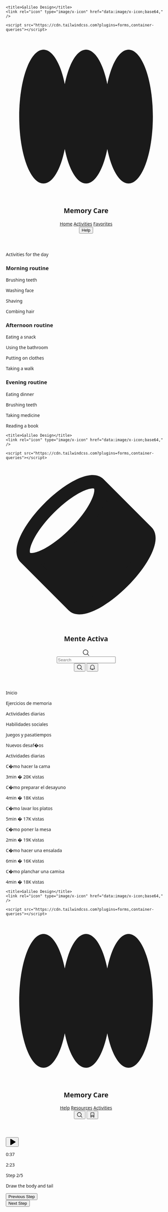 <html>
  <head>
    <link rel="preconnect" href="https://fonts.gstatic.com/" crossorigin="" />
    <link
      rel="stylesheet"
      as="style"
      onload="this.rel='stylesheet'"
      href="https://fonts.googleapis.com/css2?display=swap&amp;family=Lexend%3Awght%40400%3B500%3B700%3B900&amp;family=Noto+Sans%3Awght%40400%3B500%3B700%3B900"
    />

    <title>Galileo Design</title>
    <link rel="icon" type="image/x-icon" href="data:image/x-icon;base64," />

    <script src="https://cdn.tailwindcss.com?plugins=forms,container-queries"></script>
  </head>
  <body>
    <div class="relative flex size-full min-h-screen flex-col bg-slate-50 group/design-root overflow-x-hidden" style='font-family: Lexend, "Noto Sans", sans-serif;'>
      <div class="layout-container flex h-full grow flex-col">
        <header class="flex items-center justify-between whitespace-nowrap border-b border-solid border-b-[#e7edf3] px-10 py-3">
          <div class="flex items-center gap-4 text-[#0e141b]">
            <div class="size-4">
              <svg viewBox="0 0 48 48" fill="none" xmlns="http://www.w3.org/2000/svg">
                <path
                  d="M36.7273 44C33.9891 44 31.6043 39.8386 30.3636 33.69C29.123 39.8386 26.7382 44 24 44C21.2618 44 18.877 39.8386 17.6364 33.69C16.3957 39.8386 14.0109 44 11.2727 44C7.25611 44 4 35.0457 4 24C4 12.9543 7.25611 4 11.2727 4C14.0109 4 16.3957 8.16144 17.6364 14.31C18.877 8.16144 21.2618 4 24 4C26.7382 4 29.123 8.16144 30.3636 14.31C31.6043 8.16144 33.9891 4 36.7273 4C40.7439 4 44 12.9543 44 24C44 35.0457 40.7439 44 36.7273 44Z"
                  fill="currentColor"
                ></path>
              </svg>
            </div>
            <h2 class="text-[#0e141b] text-lg font-bold leading-tight tracking-[-0.015em]">Memory Care</h2>
          </div>
          <div class="flex flex-1 justify-end gap-8">
            <div class="flex items-center gap-9">
              <a class="text-[#0e141b] text-sm font-medium leading-normal" href="#">Home</a>
              <a class="text-[#0e141b] text-sm font-medium leading-normal" href="#">Activities</a>
              <a class="text-[#0e141b] text-sm font-medium leading-normal" href="#">Favorites</a>
            </div>
            <button
              class="flex min-w-[84px] max-w-[480px] cursor-pointer items-center justify-center overflow-hidden rounded-full h-10 px-4 bg-[#e7edf3] text-[#0e141b] text-sm font-bold leading-normal tracking-[0.015em]"
            >
              <span class="truncate">Help</span>
            </button>
            <div
              class="bg-center bg-no-repeat aspect-square bg-cover rounded-full size-10"
              style='background-image: url("https://cdn.usegalileo.ai/sdxl10/d91eb965-dc9e-4992-8ba3-a251562242fe.png");'
            ></div>
          </div>
        </header>
        <div class="px-40 flex flex-1 justify-center py-5">
          <div class="layout-content-container flex flex-col max-w-[960px] flex-1">
            <div class="flex flex-wrap justify-between gap-3 p-4">
              <p class="text-[#0e141b] tracking-light text-[32px] font-bold leading-tight min-w-72">Activities for the day</p>
            </div>
            <h3 class="text-[#0e141b] text-lg font-bold leading-tight tracking-[-0.015em] px-4 pb-2 pt-4">Morning routine</h3>
            <div class="grid grid-cols-[repeat(auto-fit,minmax(158px,1fr))] gap-3 p-4">
              <div class="flex flex-col gap-3 pb-3">
                <div
                  class="w-full bg-center bg-no-repeat aspect-video bg-cover rounded-xl"
                  style='background-image: url("https://cdn.usegalileo.ai/stability/c7fed533-dfea-4f78-8b27-76ed57bc2d07.png");'
                ></div>
                <p class="text-[#0e141b] text-base font-medium leading-normal">Brushing teeth</p>
              </div>
              <div class="flex flex-col gap-3 pb-3">
                <div
                  class="w-full bg-center bg-no-repeat aspect-video bg-cover rounded-xl"
                  style='background-image: url("https://cdn.usegalileo.ai/sdxl10/824bc225-08b7-4b8c-b257-d99e2abe44ca.png");'
                ></div>
                <p class="text-[#0e141b] text-base font-medium leading-normal">Washing face</p>
              </div>
              <div class="flex flex-col gap-3 pb-3">
                <div
                  class="w-full bg-center bg-no-repeat aspect-video bg-cover rounded-xl"
                  style='background-image: url("https://cdn.usegalileo.ai/sdxl10/2894d374-248c-435b-9d80-25e97e32ea93.png");'
                ></div>
                <p class="text-[#0e141b] text-base font-medium leading-normal">Shaving</p>
              </div>
              <div class="flex flex-col gap-3 pb-3">
                <div
                  class="w-full bg-center bg-no-repeat aspect-video bg-cover rounded-xl"
                  style='background-image: url("https://cdn.usegalileo.ai/sdxl10/d58124d7-1864-4249-90c7-7b5ad9392be1.png");'
                ></div>
                <p class="text-[#0e141b] text-base font-medium leading-normal">Combing hair</p>
              </div>
            </div>
            <h3 class="text-[#0e141b] text-lg font-bold leading-tight tracking-[-0.015em] px-4 pb-2 pt-4">Afternoon routine</h3>
            <div class="grid grid-cols-[repeat(auto-fit,minmax(158px,1fr))] gap-3 p-4">
              <div class="flex flex-col gap-3 pb-3">
                <div
                  class="w-full bg-center bg-no-repeat aspect-video bg-cover rounded-xl"
                  style='background-image: url("https://cdn.usegalileo.ai/sdxl10/6cfc19c9-1df8-4ccc-9625-d83557c2430a.png");'
                ></div>
                <p class="text-[#0e141b] text-base font-medium leading-normal">Eating a snack</p>
              </div>
              <div class="flex flex-col gap-3 pb-3">
                <div
                  class="w-full bg-center bg-no-repeat aspect-video bg-cover rounded-xl"
                  style='background-image: url("https://cdn.usegalileo.ai/sdxl10/bd37eca1-d87f-4c3c-8455-d46e7a254920.png");'
                ></div>
                <p class="text-[#0e141b] text-base font-medium leading-normal">Using the bathroom</p>
              </div>
              <div class="flex flex-col gap-3 pb-3">
                <div
                  class="w-full bg-center bg-no-repeat aspect-video bg-cover rounded-xl"
                  style='background-image: url("https://cdn.usegalileo.ai/replicate/fb782879-8c67-466e-8a89-80b739524208.png");'
                ></div>
                <p class="text-[#0e141b] text-base font-medium leading-normal">Putting on clothes</p>
              </div>
              <div class="flex flex-col gap-3 pb-3">
                <div
                  class="w-full bg-center bg-no-repeat aspect-video bg-cover rounded-xl"
                  style='background-image: url("https://cdn.usegalileo.ai/sdxl10/a009cc2e-f716-439b-98ce-e54bdcb0b660.png");'
                ></div>
                <p class="text-[#0e141b] text-base font-medium leading-normal">Taking a walk</p>
              </div>
            </div>
            <h3 class="text-[#0e141b] text-lg font-bold leading-tight tracking-[-0.015em] px-4 pb-2 pt-4">Evening routine</h3>
            <div class="grid grid-cols-[repeat(auto-fit,minmax(158px,1fr))] gap-3 p-4">
              <div class="flex flex-col gap-3 pb-3">
                <div
                  class="w-full bg-center bg-no-repeat aspect-video bg-cover rounded-xl"
                  style='background-image: url("https://cdn.usegalileo.ai/sdxl10/1a85c54d-fdb0-44b7-a442-4b64e31c2a1d.png");'
                ></div>
                <p class="text-[#0e141b] text-base font-medium leading-normal">Eating dinner</p>
              </div>
              <div class="flex flex-col gap-3 pb-3">
                <div
                  class="w-full bg-center bg-no-repeat aspect-video bg-cover rounded-xl"
                  style='background-image: url("https://cdn.usegalileo.ai/sdxl10/32fd0282-9eaf-4275-bb9b-0c10babbb8b2.png");'
                ></div>
                <p class="text-[#0e141b] text-base font-medium leading-normal">Brushing teeth</p>
              </div>
              <div class="flex flex-col gap-3 pb-3">
                <div
                  class="w-full bg-center bg-no-repeat aspect-video bg-cover rounded-xl"
                  style='background-image: url("https://cdn.usegalileo.ai/sdxl10/2f596f1f-9c90-48e6-bd7e-efa5686e9ab6.png");'
                ></div>
                <p class="text-[#0e141b] text-base font-medium leading-normal">Taking medicine</p>
              </div>
              <div class="flex flex-col gap-3 pb-3">
                <div
                  class="w-full bg-center bg-no-repeat aspect-video bg-cover rounded-xl"
                  style='background-image: url("https://cdn.usegalileo.ai/stability/a62ab9c8-0f41-494b-a843-c855ab920976.png");'
                ></div>
                <p class="text-[#0e141b] text-base font-medium leading-normal">Reading a book</p>
              </div>
            </div>
          </div>
        </div>
      </div>
    </div>
  </body>
</html>
<html>
  <head>
    <link rel="preconnect" href="https://fonts.gstatic.com/" crossorigin="" />
    <link
      rel="stylesheet"
      as="style"
      onload="this.rel='stylesheet'"
      href="https://fonts.googleapis.com/css2?display=swap&amp;family=Lexend%3Awght%40400%3B500%3B700%3B900&amp;family=Noto+Sans%3Awght%40400%3B500%3B700%3B900"
    />

    <title>Galileo Design</title>
    <link rel="icon" type="image/x-icon" href="data:image/x-icon;base64," />

    <script src="https://cdn.tailwindcss.com?plugins=forms,container-queries"></script>
  </head>
  <body>
    <div class="relative flex size-full min-h-screen flex-col bg-slate-50 group/design-root overflow-x-hidden" style='font-family: Lexend, "Noto Sans", sans-serif;'>
      <div class="layout-container flex h-full grow flex-col">
        <header class="flex items-center justify-between whitespace-nowrap border-b border-solid border-b-[#e7edf3] px-10 py-3">
          <div class="flex items-center gap-4 text-[#0e141b]">
            <div class="size-4">
              <svg viewBox="0 0 48 48" fill="none" xmlns="http://www.w3.org/2000/svg">
                <g clip-path="url(#clip0_6_543)">
                  <path
                    d="M42.1739 20.1739L27.8261 5.82609C29.1366 7.13663 28.3989 10.1876 26.2002 13.7654C24.8538 15.9564 22.9595 18.3449 20.6522 20.6522C18.3449 22.9595 15.9564 24.8538 13.7654 26.2002C10.1876 28.3989 7.13663 29.1366 5.82609 27.8261L20.1739 42.1739C21.4845 43.4845 24.5355 42.7467 28.1133 40.548C30.3042 39.2016 32.6927 37.3073 35 35C37.3073 32.6927 39.2016 30.3042 40.548 28.1133C42.7467 24.5355 43.4845 21.4845 42.1739 20.1739Z"
                    fill="currentColor"
                  ></path>
                  <path
                    fill-rule="evenodd"
                    clip-rule="evenodd"
                    d="M7.24189 26.4066C7.31369 26.4411 7.64204 26.5637 8.52504 26.3738C9.59462 26.1438 11.0343 25.5311 12.7183 24.4963C14.7583 23.2426 17.0256 21.4503 19.238 19.238C21.4503 17.0256 23.2426 14.7583 24.4963 12.7183C25.5311 11.0343 26.1438 9.59463 26.3738 8.52504C26.5637 7.64204 26.4411 7.31369 26.4066 7.24189C26.345 7.21246 26.143 7.14535 25.6664 7.1918C24.9745 7.25925 23.9954 7.5498 22.7699 8.14278C20.3369 9.32007 17.3369 11.4915 14.4142 14.4142C11.4915 17.3369 9.32007 20.3369 8.14278 22.7699C7.5498 23.9954 7.25925 24.9745 7.1918 25.6664C7.14534 26.143 7.21246 26.345 7.24189 26.4066ZM29.9001 10.7285C29.4519 12.0322 28.7617 13.4172 27.9042 14.8126C26.465 17.1544 24.4686 19.6641 22.0664 22.0664C19.6641 24.4686 17.1544 26.465 14.8126 27.9042C13.4172 28.7617 12.0322 29.4519 10.7285 29.9001L21.5754 40.747C21.6001 40.7606 21.8995 40.931 22.8729 40.7217C23.9424 40.4916 25.3821 39.879 27.0661 38.8441C29.1062 37.5904 31.3734 35.7982 33.5858 33.5858C35.7982 31.3734 37.5904 29.1062 38.8441 27.0661C39.879 25.3821 40.4916 23.9425 40.7216 22.8729C40.931 21.8995 40.7606 21.6001 40.747 21.5754L29.9001 10.7285ZM29.2403 4.41187L43.5881 18.7597C44.9757 20.1473 44.9743 22.1235 44.6322 23.7139C44.2714 25.3919 43.4158 27.2666 42.252 29.1604C40.8128 31.5022 38.8165 34.012 36.4142 36.4142C34.012 38.8165 31.5022 40.8128 29.1604 42.252C27.2666 43.4158 25.3919 44.2714 23.7139 44.6322C22.1235 44.9743 20.1473 44.9757 18.7597 43.5881L4.41187 29.2403C3.29027 28.1187 3.08209 26.5973 3.21067 25.2783C3.34099 23.9415 3.8369 22.4852 4.54214 21.0277C5.96129 18.0948 8.43335 14.7382 11.5858 11.5858C14.7382 8.43335 18.0948 5.9613 21.0277 4.54214C22.4852 3.8369 23.9415 3.34099 25.2783 3.21067C26.5973 3.08209 28.1187 3.29028 29.2403 4.41187Z"
                    fill="currentColor"
                  ></path>
                </g>
                <defs>
                  <clipPath id="clip0_6_543"><rect width="48" height="48" fill="white"></rect></clipPath>
                </defs>
              </svg>
            </div>
            <h2 class="text-[#0e141b] text-lg font-bold leading-tight tracking-[-0.015em]">Mente Activa</h2>
          </div>
          <div class="flex flex-1 justify-end gap-8">
            <label class="flex flex-col min-w-40 !h-10 max-w-64">
              <div class="flex w-full flex-1 items-stretch rounded-xl h-full">
                <div
                  class="text-[#4e7397] flex border-none bg-[#e7edf3] items-center justify-center pl-4 rounded-l-xl border-r-0"
                  data-icon="MagnifyingGlass"
                  data-size="24px"
                  data-weight="regular"
                >
                  <svg xmlns="http://www.w3.org/2000/svg" width="24px" height="24px" fill="currentColor" viewBox="0 0 256 256">
                    <path
                      d="M229.66,218.34l-50.07-50.06a88.11,88.11,0,1,0-11.31,11.31l50.06,50.07a8,8,0,0,0,11.32-11.32ZM40,112a72,72,0,1,1,72,72A72.08,72.08,0,0,1,40,112Z"
                    ></path>
                  </svg>
                </div>
                <input
                  placeholder="Search"
                  class="form-input flex w-full min-w-0 flex-1 resize-none overflow-hidden rounded-xl text-[#0e141b] focus:outline-0 focus:ring-0 border-none bg-[#e7edf3] focus:border-none h-full placeholder:text-[#4e7397] px-4 rounded-l-none border-l-0 pl-2 text-base font-normal leading-normal"
                  value=""
                />
              </div>
            </label>
            <div class="flex gap-2">
              <button
                class="flex max-w-[480px] cursor-pointer items-center justify-center overflow-hidden rounded-full h-10 bg-[#e7edf3] text-[#0e141b] gap-2 text-sm font-bold leading-normal tracking-[0.015em] min-w-0 px-2.5"
              >
                <div class="text-[#0e141b]" data-icon="MagnifyingGlass" data-size="20px" data-weight="regular">
                  <svg xmlns="http://www.w3.org/2000/svg" width="20px" height="20px" fill="currentColor" viewBox="0 0 256 256">
                    <path
                      d="M229.66,218.34l-50.07-50.06a88.11,88.11,0,1,0-11.31,11.31l50.06,50.07a8,8,0,0,0,11.32-11.32ZM40,112a72,72,0,1,1,72,72A72.08,72.08,0,0,1,40,112Z"
                    ></path>
                  </svg>
                </div>
              </button>
              <button
                class="flex max-w-[480px] cursor-pointer items-center justify-center overflow-hidden rounded-full h-10 bg-[#e7edf3] text-[#0e141b] gap-2 text-sm font-bold leading-normal tracking-[0.015em] min-w-0 px-2.5"
              >
                <div class="text-[#0e141b]" data-icon="Bell" data-size="20px" data-weight="regular">
                  <svg xmlns="http://www.w3.org/2000/svg" width="20px" height="20px" fill="currentColor" viewBox="0 0 256 256">
                    <path
                      d="M221.8,175.94C216.25,166.38,208,139.33,208,104a80,80,0,1,0-160,0c0,35.34-8.26,62.38-13.81,71.94A16,16,0,0,0,48,200H88.81a40,40,0,0,0,78.38,0H208a16,16,0,0,0,13.8-24.06ZM128,216a24,24,0,0,1-22.62-16h45.24A24,24,0,0,1,128,216ZM48,184c7.7-13.24,16-43.92,16-80a64,64,0,1,1,128,0c0,36.05,8.28,66.73,16,80Z"
                    ></path>
                  </svg>
                </div>
              </button>
            </div>
            <div
              class="bg-center bg-no-repeat aspect-square bg-cover rounded-full size-10"
              style='background-image: url("https://cdn.usegalileo.ai/stability/60f905af-ef35-4ad7-a50b-c11da5bba6e4.png");'
            ></div>
          </div>
        </header>
        <div class="px-40 flex flex-1 justify-center py-5">
          <div class="layout-content-container flex flex-col max-w-[960px] flex-1">
            <div class="flex gap-3 p-3 flex-wrap pr-4">
              <div class="flex h-8 shrink-0 items-center justify-center gap-x-2 rounded-full bg-[#e7edf3] pl-4 pr-4">
                <p class="text-[#0e141b] text-sm font-medium leading-normal">Inicio</p>
              </div>
              <div class="flex h-8 shrink-0 items-center justify-center gap-x-2 rounded-full bg-[#e7edf3] pl-4 pr-4">
                <p class="text-[#0e141b] text-sm font-medium leading-normal">Ejercicios de memoria</p>
              </div>
              <div class="flex h-8 shrink-0 items-center justify-center gap-x-2 rounded-full bg-[#e7edf3] pl-4 pr-4">
                <p class="text-[#0e141b] text-sm font-medium leading-normal">Actividades diarias</p>
              </div>
              <div class="flex h-8 shrink-0 items-center justify-center gap-x-2 rounded-full bg-[#e7edf3] pl-4 pr-4">
                <p class="text-[#0e141b] text-sm font-medium leading-normal">Habilidades sociales</p>
              </div>
              <div class="flex h-8 shrink-0 items-center justify-center gap-x-2 rounded-full bg-[#e7edf3] pl-4 pr-4">
                <p class="text-[#0e141b] text-sm font-medium leading-normal">Juegos y pasatiempos</p>
              </div>
              <div class="flex h-8 shrink-0 items-center justify-center gap-x-2 rounded-full bg-[#e7edf3] pl-4 pr-4">
                <p class="text-[#0e141b] text-sm font-medium leading-normal">Nuevos desaf�os</p>
              </div>
            </div>
            <div class="flex flex-wrap justify-between gap-3 p-4">
              <p class="text-[#0e141b] text-4xl font-black leading-tight tracking-[-0.033em] min-w-72">Actividades diarias</p>
            </div>
            <div class="grid grid-cols-[repeat(auto-fit,minmax(158px,1fr))] gap-3 p-4">
              <div class="flex flex-col gap-3 pb-3">
                <div
                  class="w-full bg-center bg-no-repeat aspect-video bg-cover rounded-xl"
                  style='background-image: url("https://cdn.usegalileo.ai/replicate/c8c4c636-6929-47b9-b204-3251798a59ae.png");'
                ></div>
                <div>
                  <p class="text-[#0e141b] text-base font-medium leading-normal">C�mo hacer la cama</p>
                  <p class="text-[#4e7397] text-sm font-normal leading-normal">3min � 20K vistas</p>
                </div>
              </div>
              <div class="flex flex-col gap-3 pb-3">
                <div
                  class="w-full bg-center bg-no-repeat aspect-video bg-cover rounded-xl"
                  style='background-image: url("https://cdn.usegalileo.ai/sdxl10/2e66bbcb-b0cf-43c7-b35c-0b30a417f62d.png");'
                ></div>
                <div>
                  <p class="text-[#0e141b] text-base font-medium leading-normal">C�mo preparar el desayuno</p>
                  <p class="text-[#4e7397] text-sm font-normal leading-normal">4min � 18K vistas</p>
                </div>
              </div>
              <div class="flex flex-col gap-3 pb-3">
                <div
                  class="w-full bg-center bg-no-repeat aspect-video bg-cover rounded-xl"
                  style='background-image: url("https://cdn.usegalileo.ai/sdxl10/8c7907e8-a18a-4a12-8a82-a35fc784b72f.png");'
                ></div>
                <div>
                  <p class="text-[#0e141b] text-base font-medium leading-normal">C�mo lavar los platos</p>
                  <p class="text-[#4e7397] text-sm font-normal leading-normal">5min � 17K vistas</p>
                </div>
              </div>
              <div class="flex flex-col gap-3 pb-3">
                <div
                  class="w-full bg-center bg-no-repeat aspect-video bg-cover rounded-xl"
                  style='background-image: url("https://cdn.usegalileo.ai/sdxl10/93b26193-a3d8-4133-b327-5d622f225c2a.png");'
                ></div>
                <div>
                  <p class="text-[#0e141b] text-base font-medium leading-normal">C�mo poner la mesa</p>
                  <p class="text-[#4e7397] text-sm font-normal leading-normal">2min � 19K vistas</p>
                </div>
              </div>
              <div class="flex flex-col gap-3 pb-3">
                <div
                  class="w-full bg-center bg-no-repeat aspect-video bg-cover rounded-xl"
                  style='background-image: url("https://cdn.usegalileo.ai/sdxl10/00b90ffb-745a-49c4-a3a4-30ef21303732.png");'
                ></div>
                <div>
                  <p class="text-[#0e141b] text-base font-medium leading-normal">C�mo hacer una ensalada</p>
                  <p class="text-[#4e7397] text-sm font-normal leading-normal">6min � 16K vistas</p>
                </div>
              </div>
              <div class="flex flex-col gap-3 pb-3">
                <div
                  class="w-full bg-center bg-no-repeat aspect-video bg-cover rounded-xl"
                  style='background-image: url("https://cdn.usegalileo.ai/sdxl10/8a5dba8c-789c-4398-9389-b01660a1aa7a.png");'
                ></div>
                <div>
                  <p class="text-[#0e141b] text-base font-medium leading-normal">C�mo planchar una camisa</p>
                  <p class="text-[#4e7397] text-sm font-normal leading-normal">4min � 18K vistas</p>
                </div>
              </div>
            </div>
          </div>
        </div>
      </div>
    </div>
  </body>
</html>
<html>
  <head>
    <link rel="preconnect" href="https://fonts.gstatic.com/" crossorigin="" />
    <link
      rel="stylesheet"
      as="style"
      onload="this.rel='stylesheet'"
      href="https://fonts.googleapis.com/css2?display=swap&amp;family=Lexend%3Awght%40400%3B500%3B700%3B900&amp;family=Noto+Sans%3Awght%40400%3B500%3B700%3B900"
    />

    <title>Galileo Design</title>
    <link rel="icon" type="image/x-icon" href="data:image/x-icon;base64," />

    <script src="https://cdn.tailwindcss.com?plugins=forms,container-queries"></script>
  </head>
  <body>
    <div class="relative flex size-full min-h-screen flex-col bg-slate-50 group/design-root overflow-x-hidden" style='font-family: Lexend, "Noto Sans", sans-serif;'>
      <div class="layout-container flex h-full grow flex-col">
        <header class="flex items-center justify-between whitespace-nowrap border-b border-solid border-b-[#e7edf3] px-10 py-3">
          <div class="flex items-center gap-4 text-[#0e141b]">
            <div class="size-4">
              <svg viewBox="0 0 48 48" fill="none" xmlns="http://www.w3.org/2000/svg">
                <path
                  d="M36.7273 44C33.9891 44 31.6043 39.8386 30.3636 33.69C29.123 39.8386 26.7382 44 24 44C21.2618 44 18.877 39.8386 17.6364 33.69C16.3957 39.8386 14.0109 44 11.2727 44C7.25611 44 4 35.0457 4 24C4 12.9543 7.25611 4 11.2727 4C14.0109 4 16.3957 8.16144 17.6364 14.31C18.877 8.16144 21.2618 4 24 4C26.7382 4 29.123 8.16144 30.3636 14.31C31.6043 8.16144 33.9891 4 36.7273 4C40.7439 4 44 12.9543 44 24C44 35.0457 40.7439 44 36.7273 44Z"
                  fill="currentColor"
                ></path>
              </svg>
            </div>
            <h2 class="text-[#0e141b] text-lg font-bold leading-tight tracking-[-0.015em]">Memory Care</h2>
          </div>
          <div class="flex flex-1 justify-end gap-8">
            <div class="flex items-center gap-9">
              <a class="text-[#0e141b] text-sm font-medium leading-normal" href="#">Help</a>
              <a class="text-[#0e141b] text-sm font-medium leading-normal" href="#">Resources</a>
              <a class="text-[#0e141b] text-sm font-medium leading-normal" href="#">Activities</a>
            </div>
            <div class="flex gap-2">
              <button
                class="flex max-w-[480px] cursor-pointer items-center justify-center overflow-hidden rounded-full h-10 bg-[#e7edf3] text-[#0e141b] gap-2 text-sm font-bold leading-normal tracking-[0.015em] min-w-0 px-2.5"
              >
                <div class="text-[#0e141b]" data-icon="MagnifyingGlass" data-size="20px" data-weight="regular">
                  <svg xmlns="http://www.w3.org/2000/svg" width="20px" height="20px" fill="currentColor" viewBox="0 0 256 256">
                    <path
                      d="M229.66,218.34l-50.07-50.06a88.11,88.11,0,1,0-11.31,11.31l50.06,50.07a8,8,0,0,0,11.32-11.32ZM40,112a72,72,0,1,1,72,72A72.08,72.08,0,0,1,40,112Z"
                    ></path>
                  </svg>
                </div>
              </button>
              <button
                class="flex max-w-[480px] cursor-pointer items-center justify-center overflow-hidden rounded-full h-10 bg-[#e7edf3] text-[#0e141b] gap-2 text-sm font-bold leading-normal tracking-[0.015em] min-w-0 px-2.5"
              >
                <div class="text-[#0e141b]" data-icon="Bookmark" data-size="20px" data-weight="regular">
                  <svg xmlns="http://www.w3.org/2000/svg" width="20px" height="20px" fill="currentColor" viewBox="0 0 256 256">
                    <path
                      d="M184,32H72A16,16,0,0,0,56,48V224a8,8,0,0,0,12.24,6.78L128,193.43l59.77,37.35A8,8,0,0,0,200,224V48A16,16,0,0,0,184,32Zm0,16V161.57l-51.77-32.35a8,8,0,0,0-8.48,0L72,161.56V48ZM132.23,177.22a8,8,0,0,0-8.48,0L72,209.57V180.43l56-35,56,35v29.14Z"
                    ></path>
                  </svg>
                </div>
              </button>
            </div>
            <div
              class="bg-center bg-no-repeat aspect-square bg-cover rounded-full size-10"
              style='background-image: url("https://cdn.usegalileo.ai/sdxl10/e308b691-2299-400b-ab15-bb14d5b52974.png");'
            ></div>
          </div>
        </header>
        <div class="px-40 flex flex-1 justify-center py-5">
          <div class="layout-content-container flex flex-col w-[512px] max-w-[512px] py-5 max-w-[960px] flex-1">
            <div
              class="relative flex items-center justify-center bg-[#1980e6] bg-cover bg-center aspect-video"
              style='background-image: url("https://cdn.usegalileo.ai/sdxl10/fff006d1-0acd-4576-a210-ccf78a8c21c6.png");'
            >
              <button class="flex shrink-0 items-center justify-center rounded-full size-16 bg-black/40 text-white">
                <div class="text-inherit" data-icon="Play" data-size="24px" data-weight="fill">
                  <svg xmlns="http://www.w3.org/2000/svg" width="24px" height="24px" fill="currentColor" viewBox="0 0 256 256">
                    <path
                      d="M240,128a15.74,15.74,0,0,1-7.6,13.51L88.32,229.65a16,16,0,0,1-16.2.3A15.86,15.86,0,0,1,64,216.13V39.87a15.86,15.86,0,0,1,8.12-13.82,16,16,0,0,1,16.2.3L232.4,114.49A15.74,15.74,0,0,1,240,128Z"
                    ></path>
                  </svg>
                </div>
              </button>
              <div class="absolute inset-x-0 bottom-0 px-4 py-3">
                <div class="flex h-4 items-center justify-center">
                  <div class="h-1 flex-1 rounded-full bg-white"></div>
                  <div class="relative"><div class="absolute -left-2 -top-2 size-4 rounded-full bg-white"></div></div>
                  <div class="h-1 flex-1 rounded-full bg-white opacity-40"></div>
                </div>
                <div class="flex items-center justify-between">
                  <p class="text-white text-xs font-medium leading-normal tracking-[0.015em]">0:37</p>
                  <p class="text-white text-xs font-medium leading-normal tracking-[0.015em]">2:23</p>
                </div>
              </div>
            </div>
            <div class="flex flex-col gap-3 p-4">
              <div class="flex gap-6 justify-between"><p class="text-[#0e141b] text-base font-medium leading-normal">Step 2/5</p></div>
              <div class="rounded bg-[#d0dbe7]"><div class="h-2 rounded bg-[#1980e6]" style="width: 40%;"></div></div>
              <p class="text-[#4e7397] text-sm font-normal leading-normal">Draw the body and tail</p>
            </div>
            <div class="flex px-4 py-3 justify-start">
              <button
                class="flex min-w-[84px] max-w-[480px] cursor-pointer items-center justify-center overflow-hidden rounded-full h-10 px-4 bg-[#e7edf3] text-[#0e141b] text-sm font-bold leading-normal tracking-[0.015em]"
              >
                <span class="truncate">Previous Step</span>
              </button>
            </div>
            <div class="flex px-4 py-3 justify-end">
              <button
                class="flex min-w-[84px] max-w-[480px] cursor-pointer items-center justify-center overflow-hidden rounded-full h-10 px-4 bg-[#1980e6] text-slate-50 text-sm font-bold leading-normal tracking-[0.015em]"
              >
                <span class="truncate">Next Step</span>
              </button>
            </div>
          </div>
        </div>
      </div>
    </div>
  </body>
</html>
